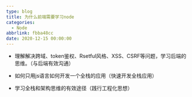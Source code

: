 ```yaml
---
type: blog
title: 为什么前端需要学习node
categories:
  - Node
abbrlink: fbba48cc
date: 2020-12-15 00:00:00
---
```


- 理解解决跨域、token鉴权、Rsetful风格、XSS、CSRF等问题，学习后端的思维。（与后端有效沟通）

- 如何只用js语言如何开发一个全栈的应用（快速开发全栈应用）

- 学习全栈和架构思维的有效途径（践行工程化思想）

